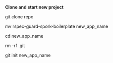<b>Clone and start new project</b>

git clone repo

mv rspec-guard-spork-boilerplate new_app_name

cd new_app_name

rm -rf .git

git init new_app_name